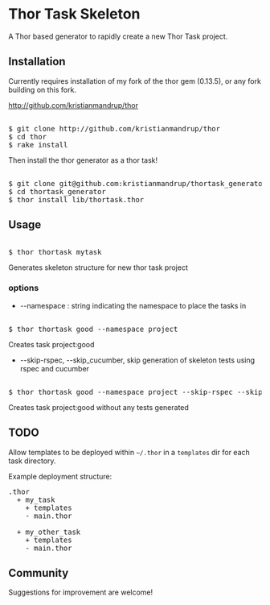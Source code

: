 # Thor Task Skeleton ##

A Thor based generator to rapidly create a new Thor Task project.

## Installation ##

Currently requires installation of my fork of the thor gem (0.13.5), or any fork building on this fork.

http://github.com/kristianmandrup/thor

<pre>  
$ git clone http://github.com/kristianmandrup/thor
$ cd thor
$ rake install
</pre> 

Then install the thor generator as a thor task!

<pre>  
$ git clone git@github.com:kristianmandrup/thortask_generator.git
$ cd thortask_generator  
$ thor install lib/thortask.thor
</pre>

## Usage ##

<pre>  
$ thor thortask mytask
</pre>  
  
Generates skeleton structure for new thor task project

### options ##

* --namespace : string indicating the namespace to place the tasks in 
  
<pre>  
$ thor thortask good --namespace project
</pre>  

Creates task project:good 

* --skip-rspec, --skip_cucumber, skip generation of skeleton tests using rspec and cucumber 

<pre>  
$ thor thortask good --namespace project --skip-rspec --skip_cucumber
</pre>  
  
Creates task project:good without any tests generated
 
## TODO ##

Allow templates to be deployed within `~/.thor` in a `templates` dir for each task directory.

Example deployment structure:
<pre>
.thor
  + my_task
    + templates
    - main.thor

  + my_other_task
    + templates
    - main.thor
</pre>

## Community ##

Suggestions for improvement are welcome!
